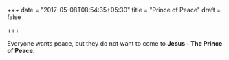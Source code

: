+++
date = "2017-05-08T08:54:35+05:30"
title = "Prince of Peace"
draft = false

+++

Everyone wants peace, but they do not want to come to **Jesus - The Prince of Peace**.